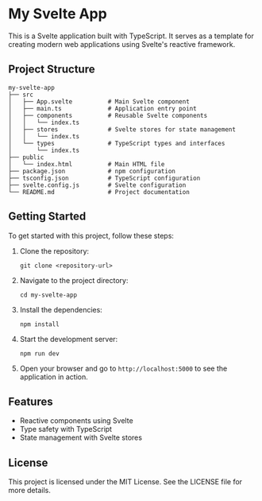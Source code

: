 # My Svelte App

This is a Svelte application built with TypeScript. It serves as a template for creating modern web applications using Svelte's reactive framework.

## Project Structure

```
my-svelte-app
├── src
│   ├── App.svelte          # Main Svelte component
│   ├── main.ts             # Application entry point
│   ├── components          # Reusable Svelte components
│   │   └── index.ts
│   ├── stores              # Svelte stores for state management
│   │   └── index.ts
│   └── types               # TypeScript types and interfaces
│       └── index.ts
├── public
│   └── index.html          # Main HTML file
├── package.json            # npm configuration
├── tsconfig.json           # TypeScript configuration
├── svelte.config.js        # Svelte configuration
└── README.md               # Project documentation
```

## Getting Started

To get started with this project, follow these steps:

1. Clone the repository:
   ```
   git clone <repository-url>
   ```

2. Navigate to the project directory:
   ```
   cd my-svelte-app
   ```

3. Install the dependencies:
   ```
   npm install
   ```

4. Start the development server:
   ```
   npm run dev
   ```

5. Open your browser and go to `http://localhost:5000` to see the application in action.

## Features

- Reactive components using Svelte
- Type safety with TypeScript
- State management with Svelte stores

## License

This project is licensed under the MIT License. See the LICENSE file for more details.